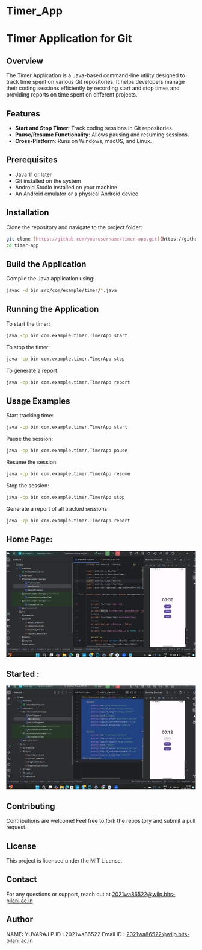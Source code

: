 # Timer_App
# Timer Application for Git

## Overview
The Timer Application is a Java-based command-line utility designed to track time spent on various Git repositories. It helps developers manage their coding sessions efficiently by recording start and stop times and providing reports on time spent on different projects.

## Features
- **Start and Stop Timer**: Track coding sessions in Git repositories.
- **Pause/Resume Functionality**: Allows pausing and resuming sessions.
- **Cross-Platform**: Runs on Windows, macOS, and Linux.

## Prerequisites
- Java 11 or later
- Git installed on the system
- Android Studio installed on your machine
- An Android emulator or a physical Android device

## Installation
Clone the repository and navigate to the project folder:
```sh
git clone [https://github.com/yourusername/timer-app.git](https://github.com/Yuvaraj-1603/Timer_App)
cd timer-app
```

## Build the Application
Compile the Java application using:
```sh
javac -d bin src/com/example/timer/*.java
```

## Running the Application
To start the timer:
```sh
java -cp bin com.example.timer.TimerApp start
```

To stop the timer:
```sh
java -cp bin com.example.timer.TimerApp stop
```

To generate a report:
```sh
java -cp bin com.example.timer.TimerApp report
```

## Usage Examples
Start tracking time:
```sh
java -cp bin com.example.timer.TimerApp start
```

Pause the session:
```sh
java -cp bin com.example.timer.TimerApp pause
```

Resume the session:
```sh
java -cp bin com.example.timer.TimerApp resume
```

Stop the session:
```sh
java -cp bin com.example.timer.TimerApp stop
```

Generate a report of all tracked sessions:
```sh
java -cp bin com.example.timer.TimerApp report
```
## Home Page:
![Alt Text](https://raw.githubusercontent.com/Yuvaraj-1603/Timer_App/main/one.png)

## Started :
![Alt Text](https://raw.githubusercontent.com/Yuvaraj-1603/Timer_App/main/two.png)


## Contributing
Contributions are welcome! Feel free to fork the repository and submit a pull request.

## License
This project is licensed under the MIT License.

## Contact
For any questions or support, reach out at 2021wa86522@wilp.bits-pilani.ac.in

## Author

NAME: YUVARAJ P
ID  : 2021wa86522
Email ID : 2021wa86522@wilp.bits-pilani.ac.in
